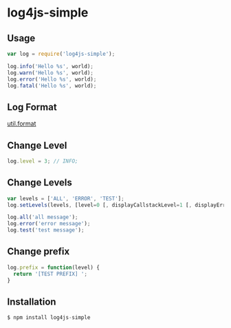 # log4js-simple

## Usage 
```js
var log = require('log4js-simple');

log.info('Hello %s', world);
log.warn('Hello %s', world);
log.error('Hello %s', world);
log.fatal('Hello %s', world);
```

## Log Format
[util.format](https://nodejs.org/api/util.html#util_util_format_format_args)

## Change Level
```js
log.level = 3; // INFO;
```

## Change Levels
```js
var levels = ['ALL', 'ERROR', 'TEST'];
log.setLevels(levels, [level=0 [, displayCallstackLevel=1 [, displayErrorLevel=1]);

log.all('all message');
log.error('error message');
log.test('test message');
```

## Change prefix
```js
log.prefix = function(level) {
  return '[TEST PREFIX] ';
}
```

## Installation
```js
$ npm install log4js-simple
```
